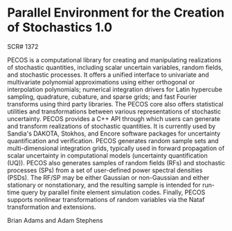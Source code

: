 # Parallel Environment for the Creation of Stochastics 1.0

SCR# 1372

PECOS is a computational library for creating and manipulating realizations of stochastic quantities, including scalar uncertain variables, random fields, and stochastic processes. It offers a unified interface to univariate and multivariate polynomial approximations using either orthogonal or interpolation polynomials; numerical integration drivers for Latin hypercube sampling, quadrature, cubature, and sparse grids; and fast Fourier transforms using third party libraries. The PECOS core also offers statistical utilities and transformations between various representations of stochastic uncertainty. PECOS provides a C++ API through which users can generate and transform realizations of stochastic quantities. It is currently used by Sandia's DAKOTA, Stokhos, and Encore software packages for uncertainty quantification and verification. PECOS generates random sample sets and multi-dimensional integration grids, typically used in forward propagation of scalar uncertainty in computational models (uncertainty quantification (UQ)). PECOS also generates samples of random fields (RFs) and stochastic processes (SPs) from a set of user-defined power spectral densities (PSDs). The RF/SP may be either Gaussian or non-Gaussian and either stationary or nonstationary, and the resulting sample is intended for run-time query by parallel finite element simulation codes. Finally, PECOS supports nonlinear transformations of random variables via the Nataf transformation and extensions.

Brian Adams and Adam Stephens
